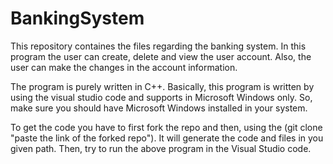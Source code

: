 # BankingSystem

This repository containes the files regarding the banking system. In this program the user can create, delete and view the user account. Also, the user can make the changes in the account information.

The program is purely written in C++. Basically, this program is written by using the visual studio code and supports in Microsoft Windows only. So, make sure you should have Microsoft Windows installed in your system.

To get the code you have to first fork the repo and then, using the (git clone "paste the link of the forked repo"). It will generate the code and files in you given path.
Then, try to run the above program in the Visual Studio code.
